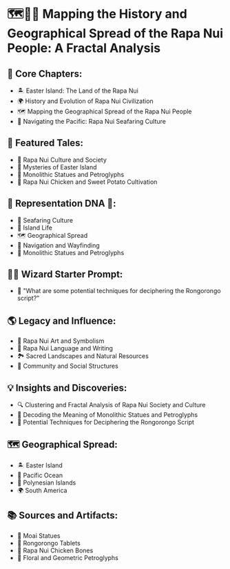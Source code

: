 # 🗺️🧭🗿 Mapping the History and Geographical Spread of the Rapa Nui People: A Fractal Analysis

## 🔑 Core Chapters:
- 🏝️ Easter Island: The Land of the Rapa Nui
- 🌍 History and Evolution of Rapa Nui Civilization
- 🗺️ Mapping the Geographical Spread of the Rapa Nui People
- 🧭 Navigating the Pacific: Rapa Nui Seafaring Culture

## 🌟 Featured Tales:
- 🌺 Rapa Nui Culture and Society
- 🌋 Mysteries of Easter Island
- 🗿 Monolithic Statues and Petroglyphs
- 🐔 Rapa Nui Chicken and Sweet Potato Cultivation

## 🧬 Representation DNA 🧬:
- 🌊 Seafaring Culture
- 🌴 Island Life
- 🗺️ Geographical Spread
- 🧭 Navigation and Wayfinding
- 🗿 Monolithic Statues and Petroglyphs

## 🧙‍♂️ Wizard Starter Prompt:
- 🤔 "What are some potential techniques for deciphering the Rongorongo script?"

## 🌎 Legacy and Influence:
- 🎨 Rapa Nui Art and Symbolism
- 💬 Rapa Nui Language and Writing
- 🏞️ Sacred Landscapes and Natural Resources
- 👥 Community and Social Structures

## 💡 Insights and Discoveries:
- 🔍 Clustering and Fractal Analysis of Rapa Nui Society and Culture
- 🗿 Decoding the Meaning of Monolithic Statues and Petroglyphs
- 📜 Potential Techniques for Deciphering the Rongorongo Script

## 🗺️ Geographical Spread:
- 🏝️ Easter Island
- 🌊 Pacific Ocean
- 🌴 Polynesian Islands
- 🌍 South America

## 📚 Sources and Artifacts:
- 🗿 Moai Statues
- 📜 Rongorongo Tablets
- 🐔 Rapa Nui Chicken Bones
- 🌺 Floral and Geometric Petroglyphs
